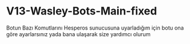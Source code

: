 # V13-Wasley-Bots-Main-fixed
Botun Bazı Komutlarını Hesperos sunucusuna uyarladığım için botu ona göre ayarlarsınız yada bana ulaşarak size yardımcı olurum
